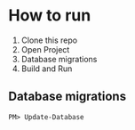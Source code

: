 
# How to run
1. Clone this repo
2. Open Project
3. Database migrations
4. Build and Run

## Database migrations
```
PM> Update-Database
```

